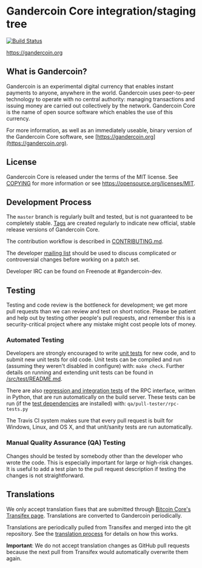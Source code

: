 # Gandercoin Core integration/staging tree

[![Build Status](https://travis-ci.org/gandercoin-project/gandercoin.svg?branch=master)](https://travis-ci.org/gandercoin-project/gandercoin)

https://gandercoin.org

## What is Gandercoin?

Gandercoin is an experimental digital currency that enables instant payments to
anyone, anywhere in the world. Gandercoin uses peer-to-peer technology to operate
with no central authority: managing transactions and issuing money are carried
out collectively by the network. Gandercoin Core is the name of open source
software which enables the use of this currency.

For more information, as well as an immediately useable, binary version of
the Gandercoin Core software, see [https://gandercoin.org](https://gandercoin.org).

## License

Gandercoin Core is released under the terms of the MIT license. See [COPYING](COPYING) for more
information or see https://opensource.org/licenses/MIT.

## Development Process

The `master` branch is regularly built and tested, but is not guaranteed to be
completely stable. [Tags](https://github.com/gandercoin-project/gandercoin/tags) are created
regularly to indicate new official, stable release versions of Gandercoin Core.

The contribution workflow is described in [CONTRIBUTING.md](CONTRIBUTING.md).

The developer [mailing list](https://groups.google.com/forum/#!forum/gandercoin-dev)
should be used to discuss complicated or controversial changes before working
on a patch set.

Developer IRC can be found on Freenode at #gandercoin-dev.

## Testing

Testing and code review is the bottleneck for development; we get more pull
requests than we can review and test on short notice. Please be patient and help out by testing
other people's pull requests, and remember this is a security-critical project where any mistake might cost people
lots of money.

### Automated Testing

Developers are strongly encouraged to write [unit tests](src/test/README.md) for new code, and to
submit new unit tests for old code. Unit tests can be compiled and run
(assuming they weren't disabled in configure) with: `make check`. Further details on running
and extending unit tests can be found in [/src/test/README.md](/src/test/README.md).

There are also [regression and integration tests](/qa) of the RPC interface, written
in Python, that are run automatically on the build server.
These tests can be run (if the [test dependencies](/qa) are installed) with: `qa/pull-tester/rpc-tests.py`

The Travis CI system makes sure that every pull request is built for Windows, Linux, and OS X, and that unit/sanity tests are run automatically.

### Manual Quality Assurance (QA) Testing

Changes should be tested by somebody other than the developer who wrote the
code. This is especially important for large or high-risk changes. It is useful
to add a test plan to the pull request description if testing the changes is
not straightforward.

## Translations

We only accept translation fixes that are submitted through [Bitcoin Core's Transifex page](https://www.transifex.com/projects/p/bitcoin/).
Translations are converted to Gandercoin periodically.

Translations are periodically pulled from Transifex and merged into the git repository. See the
[translation process](doc/translation_process.md) for details on how this works.

**Important**: We do not accept translation changes as GitHub pull requests because the next
pull from Transifex would automatically overwrite them again.
